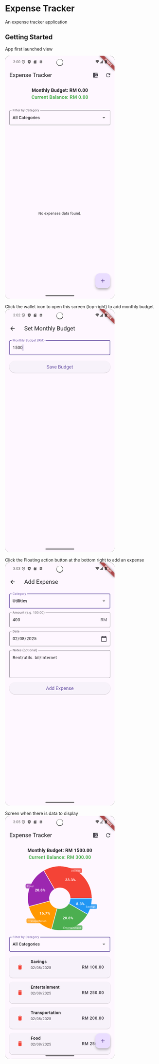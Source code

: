 # Expense Tracker

An expense tracker application

## Getting Started

App first launched view

![Project Screenshot](images/1.png "First launched screenshot")

Click the wallet icon to open this screen (top-right) to add monthly budget
![Project Screenshot](images/2.png "Add monthly budget screenshot")

Click the Floating action button at the bottom right to add an expense
![Project Screenshot](images/3.png "Add expense screenshot")

Screen when there is data to display
![Project Screenshot](images/4.png "display data screenshot")
